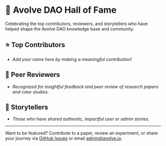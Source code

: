 # 🏅 Avolve DAO Hall of Fame

Celebrating the top contributors, reviewers, and storytellers who have helped shape the Avolve DAO knowledge base and community.

## ⭐ Top Contributors

- _Add your name here by making a meaningful contribution!_

## 📝 Peer Reviewers

- _Recognized for insightful feedback and peer review of research papers and case studies._

## 🌟 Storytellers

- _Those who have shared authentic, impactful user or admin stories._

---

Want to be featured? Contribute to a paper, review an experiment, or share your journey via [GitHub Issues](https://github.com/avolve-dao/avolve.io/issues/new/choose) or email [admin@avolve.io](mailto:admin@avolve.io).
